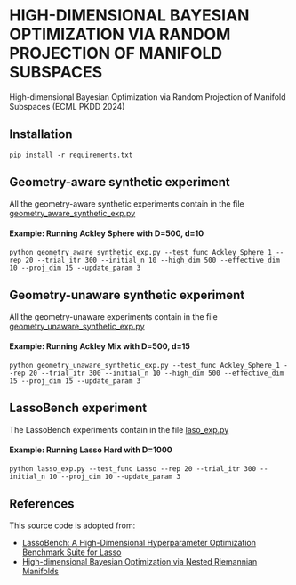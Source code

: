 # HIGH-DIMENSIONAL BAYESIAN OPTIMIZATION VIA RANDOM PROJECTION OF MANIFOLD SUBSPACES

High-dimensional Bayesian Optimization via Random Projection of Manifold Subspaces (ECML PKDD 2024)

## Installation

```
pip install -r requirements.txt
```

## Geometry-aware synthetic experiment

All the geometry-aware synthetic experiments contain in the file [geometry_aware_synthetic_exp.py](https://github.com/Fsoft-AIC/RPM-BO/blob/master/geometry_aware_synthetic_exp.py)

#### Example: Running Ackley Sphere with D=500, d=10

```
python geometry_aware_synthetic_exp.py --test_func Ackley_Sphere_1 --rep 20 --trial_itr 300 --initial_n 10 --high_dim 500 --effective_dim 10 --proj_dim 15 --update_param 3
```

## Geometry-unaware synthetic experiment

All the geometry-unaware experiments contain in the file [geometry_unaware_synthetic_exp.py](https://github.com/Fsoft-AIC/RPM-BO/blob/master/geometry_unaware_synthetic_exp.py)

#### Example: Running Ackley Mix with D=500, d=15

```
python geometry_unaware_synthetic_exp.py --test_func Ackley_Sphere_1 --rep 20 --trial_itr 300 --initial_n 10 --high_dim 500 --effective_dim 15 --proj_dim 15 --update_param 3
```

## LassoBench experiment

The LassoBench experiments contain in the file [laso_exp.py](https://github.com/Fsoft-AIC/RPM-BO/blob/master/lasso_exp.py)

#### Example: Running Lasso Hard with D=1000

```
python lasso_exp.py --test_func Lasso --rep 20 --trial_itr 300 --initial_n 10 --proj_dim 10 --update_param 3
```

## References

This source code is adopted from:
- [LassoBench: A High-Dimensional Hyperparameter Optimization Benchmark Suite for Lasso](https://github.com/ksehic/LassoBench)
- [High-dimensional Bayesian Optimization via Nested Riemannian Manifolds](https://github.com/NoemieJaquier/GaBOtorch)
